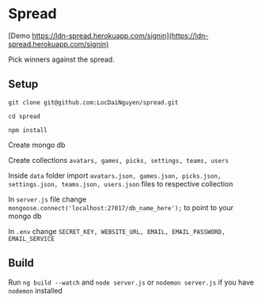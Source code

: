 # Spread

[Demo https://ldn-spread.herokuapp.com/signin](https://ldn-spread.herokuapp.com/signin)

Pick winners against the spread.

## Setup

`git clone git@github.com:LocDaiNguyen/spread.git`

`cd spread`

`npm install`

Create mongo db

Create collections `avatars, games, picks, settings, teams, users`

Inside `data` folder import `avatars.json, games.json, picks.json, settings.json, teams.json, users.json` files to respective collection

In `server.js` file change `mongoose.connect('localhost:27017/db_name_here');` to point to your mongo db

In `.env` change `SECRET_KEY, WEBSITE_URL, EMAIL, EMAIL_PASSWORD, EMAIL_SERVICE`

## Build

Run `ng build --watch` and `node server.js` or `nodemon server.js` if you have `nodemon` installed
